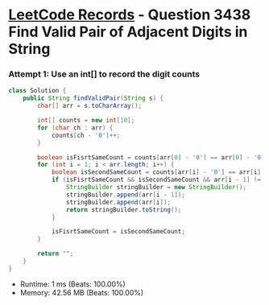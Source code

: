 # [LeetCode Records](../../README.md) - Question 3438 Find Valid Pair of Adjacent Digits in String

### Attempt 1: Use an int[] to record the digit counts
```java
class Solution {
    public String findValidPair(String s) {
        char[] arr = s.toCharArray();

        int[] counts = new int[10];
        for (char ch : arr) {
            counts[ch - '0']++;
        }

        boolean isFisrtSameCount = counts[arr[0] - '0'] == arr[0] - '0';
        for (int i = 1; i < arr.length; i++) {
            boolean isSecondSameCount = counts[arr[i] - '0'] == arr[i] - '0';
            if (isFisrtSameCount && isSecondSameCount && arr[i - 1] != arr[i]) {
                StringBuilder stringBuilder = new StringBuilder();
                stringBuilder.append(arr[i - 1]);
                stringBuilder.append(arr[i]);
                return stringBuilder.toString();
            }

            isFisrtSameCount = isSecondSameCount;
        }

        return "";
    }
}
```
- Runtime: 1 ms (Beats: 100.00%)
- Memory: 42.56 MB (Beats: 100.00%)

<br>
